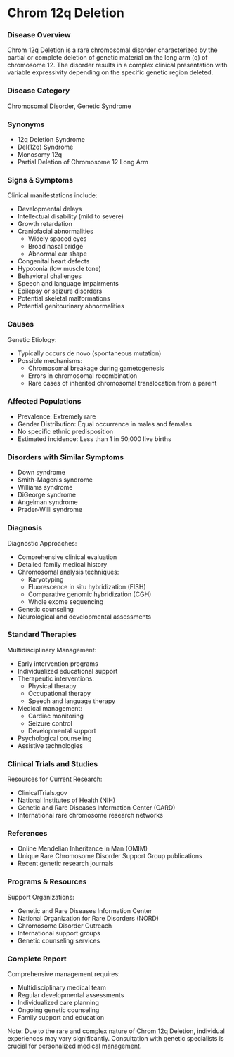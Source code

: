 # Chrom 12q Deletion

### Disease Overview
Chrom 12q Deletion is a rare chromosomal disorder characterized by the partial or complete deletion of genetic material on the long arm (q) of chromosome 12. The disorder results in a complex clinical presentation with variable expressivity depending on the specific genetic region deleted.

### Disease Category
Chromosomal Disorder, Genetic Syndrome

### Synonyms
- 12q Deletion Syndrome
- Del(12q) Syndrome
- Monosomy 12q
- Partial Deletion of Chromosome 12 Long Arm

### Signs & Symptoms
Clinical manifestations include:
- Developmental delays
- Intellectual disability (mild to severe)
- Growth retardation
- Craniofacial abnormalities
  - Widely spaced eyes
  - Broad nasal bridge
  - Abnormal ear shape
- Congenital heart defects
- Hypotonia (low muscle tone)
- Behavioral challenges
- Speech and language impairments
- Epilepsy or seizure disorders
- Potential skeletal malformations
- Potential genitourinary abnormalities

### Causes
Genetic Etiology:
- Typically occurs de novo (spontaneous mutation)
- Possible mechanisms:
  - Chromosomal breakage during gametogenesis
  - Errors in chromosomal recombination
  - Rare cases of inherited chromosomal translocation from a parent

### Affected Populations
- Prevalence: Extremely rare
- Gender Distribution: Equal occurrence in males and females
- No specific ethnic predisposition
- Estimated incidence: Less than 1 in 50,000 live births

### Disorders with Similar Symptoms
- Down syndrome
- Smith-Magenis syndrome
- Williams syndrome
- DiGeorge syndrome
- Angelman syndrome
- Prader-Willi syndrome

### Diagnosis
Diagnostic Approaches:
- Comprehensive clinical evaluation
- Detailed family medical history
- Chromosomal analysis techniques:
  - Karyotyping
  - Fluorescence in situ hybridization (FISH)
  - Comparative genomic hybridization (CGH)
  - Whole exome sequencing
- Genetic counseling
- Neurological and developmental assessments

### Standard Therapies
Multidisciplinary Management:
- Early intervention programs
- Individualized educational support
- Therapeutic interventions:
  - Physical therapy
  - Occupational therapy
  - Speech and language therapy
- Medical management:
  - Cardiac monitoring
  - Seizure control
  - Developmental support
- Psychological counseling
- Assistive technologies

### Clinical Trials and Studies
Resources for Current Research:
- ClinicalTrials.gov
- National Institutes of Health (NIH)
- Genetic and Rare Diseases Information Center (GARD)
- International rare chromosome research networks

### References
- Online Mendelian Inheritance in Man (OMIM)
- Unique Rare Chromosome Disorder Support Group publications
- Recent genetic research journals

### Programs & Resources
Support Organizations:
- Genetic and Rare Diseases Information Center
- National Organization for Rare Disorders (NORD)
- Chromosome Disorder Outreach
- International support groups
- Genetic counseling services

### Complete Report
Comprehensive management requires:
- Multidisciplinary medical team
- Regular developmental assessments
- Individualized care planning
- Ongoing genetic counseling
- Family support and education

Note: Due to the rare and complex nature of Chrom 12q Deletion, individual experiences may vary significantly. Consultation with genetic specialists is crucial for personalized medical management.